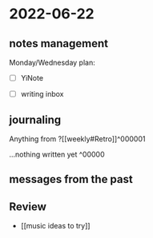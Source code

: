 # 2022-06-22
## notes management

Monday/Wednesday plan:
 - [ ] YiNote
 - [ ] writing inbox


## journaling 

Anything from ?[[weekly#Retro]]^000001


...nothing written yet
^00000


## messages from the past

## Review
- [[music ideas to try]]
